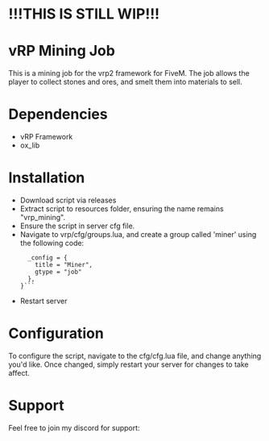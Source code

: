 # !!!THIS IS STILL WIP!!!

# vRP Mining Job

This is a mining job for the vrp2 framework for FiveM. The job allows the player to collect stones and ores, and smelt them into materials to sell.

# Dependencies

- vRP Framework
- ox_lib

# Installation

- Download script via releases
- Extract script to resources folder, ensuring the name remains "vrp_mining".
- Ensure the script in server cfg file.
- Navigate to vrp/cfg/groups.lua, and create a group called 'miner' using the following code:
  ```  ['miner'] = {
    _config = {
      title = "Miner",
      gtype = "job"
    },
  }```
- Restart server

# Configuration

To configure the script, navigate to the cfg/cfg.lua file, and change anything you'd like. Once changed, simply restart your server for changes to take affect.

# Support

Feel free to join my discord for support:
